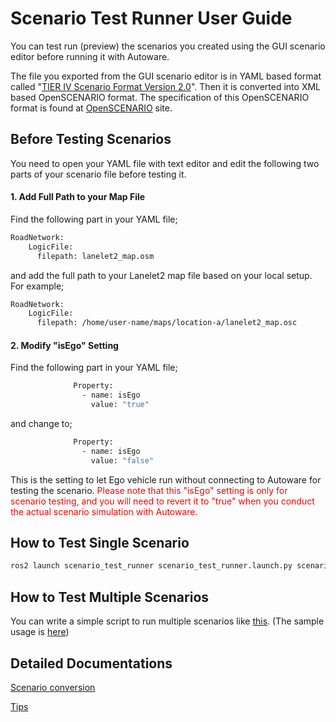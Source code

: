 # Scenario Test Runner User Guide

You can test run (preview) the scenarios you created using the GUI scenario editor before running it with Autoware.

The file you exported from the GUI scenario editor is in YAML based format called "[TIER IV Scenario Format Version 2.0](../../developer_guide/TIERIVScenarioFormatVersion2.md)". Then it is converted into XML based OpenSCENARIO format.
The specification of this OpenSCENARIO format is found at [OpenSCENARIO](https://www.asam.net/standards/detail/openscenario-xml/) site.

## Before Testing Scenarios

You need to open your YAML file with text editor and edit the following two parts of your scenario file before testing it.

#### 1. Add Full Path to your Map File

Find the following part in your YAML file;

```bash
RoadNetwork:
    LogicFile:
      filepath: lanelet2_map.osm
```

and add the full path to your Lanelet2 map file based on your local setup. For example;

```bash
RoadNetwork:
    LogicFile:
      filepath: /home/user-name/maps/location-a/lanelet2_map.osc
```

#### 2. Modify "isEgo" Setting

Find the following part in your YAML file;
```bash
              Property:
                - name: isEgo
                  value: "true"
```
and change to;

```bash
              Property:
                - name: isEgo
                  value: "false"
```
This is the setting to let Ego vehicle run without connecting to Autoware for testing the scenario. <font color="Red"> Please note that this "isEgo" setting is only for scenario testing, and you will need to revert it to "true" when you conduct the actual scenario simulation with Autoware. </font>

## How to Test Single Scenario

```bash
ros2 launch scenario_test_runner scenario_test_runner.launch.py scenario:='/home/user-name/scenario-folder/t4v2.yaml' launch_rviz:=true
```

## How to Test Multiple Scenarios

You can write a simple script to run multiple scenarios like [this](https://github.com/tier4/scenario_simulator_v2/blob/e9376aa13a517da83d7ccb4e16f3d8919429ccec/.github/workflows/workflow.sh). (The sample usage is [here](https://github.com/tier4/scenario_simulator_v2/blob/e9376aa13a517da83d7ccb4e16f3d8919429ccec/.github/workflows/BuildAndRun.yaml#L129))

## Detailed Documentations

[Scenario conversion](./ScenarioFormatConversion.md)

[Tips](./Tips.md)
